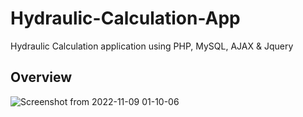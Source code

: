 # Hydraulic-Calculation-App
Hydraulic Calculation application using PHP, MySQL, AJAX & Jquery

## Overview

![Screenshot from 2022-11-09 01-10-06](https://user-images.githubusercontent.com/109771302/200706481-3bad7f5f-bded-4a8e-9713-2417df421b94.png)
